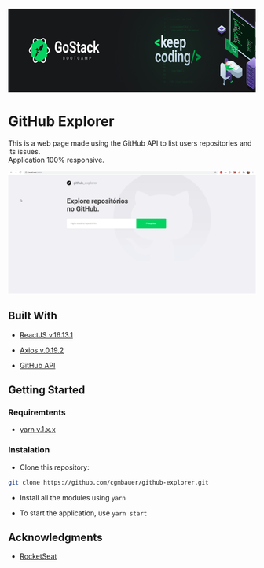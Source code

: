 <p align="center">
  <img src='https://github.com/cgmbauer/assets/blob/master/logo/rocketseat.png' alt='GoStack logo' width="100%" height="170px" />   
</p> 

# GitHub Explorer

This is a web page made using the GitHub API to list users repositories and its issues.  
Application 100% responsive.  


![Github explorer demonstration gif](https://github.com/cgmbauer/assets/blob/master/gifs/github-explorer.gif)   



## Built With

- [ReactJS v.16.13.1](https://reactjs.org/)

- [Axios v.0.19.2](https://github.com/axios/axios)

- [GitHub API](https://developer.github.com/v3/)

## Getting Started

### Requiremtents

- [yarn v.1.x.x](https://classic.yarnpkg.com/en/docs/install)

### Instalation

- Clone this repository:
```sh
git clone https://github.com/cgmbauer/github-explorer.git
```

- Install all the modules using ```yarn```

- To start the application, use ```yarn start```

## Acknowledgments

- [RocketSeat](https://rocketseat.com.br/)

